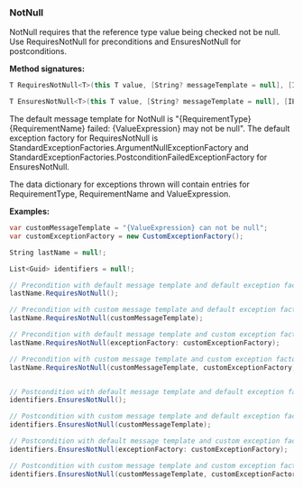 ### NotNull

NotNull requires that the reference type value being checked not be null. Use 
RequiresNotNull for preconditions and EnsuresNotNull for postconditions.

**Method signatures:**
```C#
T RequiresNotNull<T>(this T value, [String? messageTemplate = null], [IExceptionFactory? exceptionFactory = null], [String? valueExpression = null]) where T : class

T EnsuresNotNull<T>(this T value, [String? messageTemplate = null], [IExceptionFactory? exceptionFactory = null], [String? valueExpression = null]) where T : class
```

The default message template for NotNull is "{RequirementType} {RequirementName} failed: {ValueExpression} may not be null".
The default exception factory for RequiresNotNull is StandardExceptionFactories.ArgumentNullExceptionFactory 
and StandardExceptionFactories.PostconditionFailedExceptionFactory for 
EnsuresNotNull.

The data dictionary for exceptions thrown will contain entries for RequirementType,
RequirementName and ValueExpression.

**Examples:**
```C#
var customMessageTemplate = "{ValueExpression} can not be null";
var customExceptionFactory = new CustomExceptionFactory();

String lastName = null!;

List<Guid> identifiers = null!;

// Precondition with default message template and default exception factory.
lastName.RequiresNotNull();

// Precondition with custom message template and default exception factory.
lastName.RequiresNotNull(customMessageTemplate);

// Precondition with default message template and custom exception factory.
lastName.RequiresNotNull(exceptionFactory: customExceptionFactory);

// Precondition with custom message template and custom exception factory.
lastName.RequiresNotNull(customMessageTemplate, customExceptionFactory);


// Postcondition with default message template and default exception factory.
identifiers.EnsuresNotNull();

// Postcondition with custom message template and default exception factory.
identifiers.EnsuresNotNull(customMessageTemplate);

// Postcondition with default message template and custom exception factory.
identifiers.EnsuresNotNull(exceptionFactory: customExceptionFactory);

// Postcondition with custom message template and custom exception factory.
identifiers.EnsuresNotNull(customMessageTemplate, customExceptionFactory);
```
